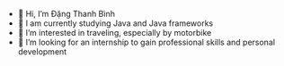 - 👋 Hi, I’m Đặng Thanh Bình
- 🔭 I am currently studying Java and Java frameworks
- 👀 I’m interested in traveling, especially by motorbike
- 💞️ I’m looking for an internship to gain professional skills and personal development


<!---
binhdangtb02/binhdangtb02 is a ✨ special ✨ repository because its `README.md` (this file) appears on your GitHub profile.
You can click the Preview link to take a look at your changes.
--->
